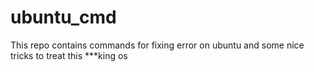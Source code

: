 # ubuntu_cmd
This repo contains commands for fixing error on ubuntu and some nice tricks to treat this ***king os
